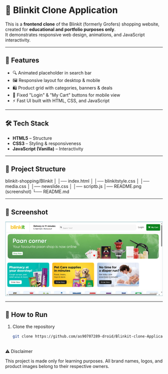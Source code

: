 # 🛒 Blinkit Clone Application

This is a **frontend clone** of the Blinkit (formerly Grofers) shopping website, created for **educational and portfolio purposes only**.  
It demonstrates responsive web design, animations, and JavaScript interactivity.

---

## 📌 Features
- 🔍 Animated placeholder in search bar  
- 🖼️ Responsive layout for desktop & mobile  
- 🛍️ Product grid with categories, banners & deals  
- 📱 Fixed "Login" & "My Cart" buttons for mobile view  
- ⚡ Fast UI built with HTML, CSS, and JavaScript  

---

## 🛠️ Tech Stack
- **HTML5** – Structure  
- **CSS3** – Styling & responsiveness  
- **JavaScript (Vanilla)** – Interactivity  

---

## 📂 Project Structure
blinkit-shopping/Blinkit
│                 │── index.html
│                 │── blinkitstyle.css
│                 │── media.css
│                 │── newslide.css
│                 │── scriptb.js
│── README.png (screenshot)
└── README.md



---

## 📸 Screenshot
![Screenshot - Home Page](screenshot.png)

---

## 🚀 How to Run
1. Clone the repository  
   ```bash
   git clone https://github.com/as90707289-droid/Blinkit-clone-Application.git



⚠️ Disclaimer

This project is made only for learning purposes.
All brand names, logos, and product images belong to their respective owners.